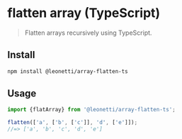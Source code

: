 # flatten array (TypeScript) 

> Flatten arrays recursively using TypeScript. 

## Install

```sh
npm install @leonetti/array-flatten-ts
```

## Usage

```js
import {flatArray} from '@leonetti/array-flatten-ts';

flatten(['a', ['b', ['c']], 'd', ['e']]);
//=> ['a', 'b', 'c', 'd', 'e']

```
